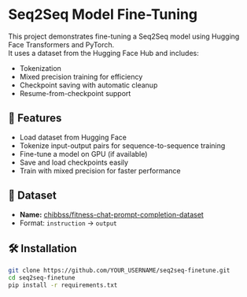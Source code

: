 # Seq2Seq Model Fine-Tuning

This project demonstrates fine-tuning a Seq2Seq model using Hugging Face Transformers and PyTorch.  
It uses a dataset from the Hugging Face Hub and includes:
- Tokenization
- Mixed precision training for efficiency
- Checkpoint saving with automatic cleanup
- Resume-from-checkpoint support

## 📌 Features
- Load dataset from Hugging Face
- Tokenize input-output pairs for sequence-to-sequence training
- Fine-tune a model on GPU (if available)
- Save and load checkpoints easily
- Train with mixed precision for faster performance

## 📂 Dataset
- **Name:** [chibbss/fitness-chat-prompt-completion-dataset](https://huggingface.co/datasets/chibbss/fitness-chat-prompt-completion-dataset)
- Format: `instruction` → `output`

## 🛠 Installation
```bash
git clone https://github.com/YOUR_USERNAME/seq2seq-finetune.git
cd seq2seq-finetune
pip install -r requirements.txt
